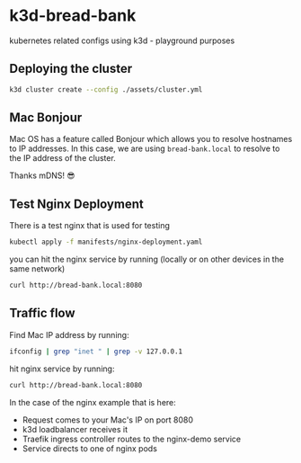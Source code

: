 # k3d-bread-bank
kubernetes related configs using k3d - playground purposes

## Deploying the cluster

```bash
k3d cluster create --config ./assets/cluster.yml
```

## Mac Bonjour

Mac OS has a feature called Bonjour which allows you to resolve hostnames to IP addresses. In this case, we are using `bread-bank.local` to resolve to the IP address of the cluster.

Thanks mDNS! 😎

## Test Nginx Deployment
There is a test nginx that is used for testing

```bash
kubectl apply -f manifests/nginx-deployment.yaml
```

you can hit the nginx service by running (locally or on other devices in the same network)
```bash
curl http://bread-bank.local:8080
```

## Traffic flow

Find Mac IP address by running:
```bash
ifconfig | grep "inet " | grep -v 127.0.0.1
```

hit nginx service by running:
```bash
curl http://bread-bank.local:8080
```

In the case of the nginx example that is here:
* Request comes to your Mac's IP on port 8080
* k3d loadbalancer receives it
* Traefik ingress controller routes to the nginx-demo service
* Service directs to one of nginx pods

